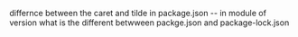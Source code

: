 differnce between  the caret and tilde in  package.json  -- in module of version
what is the different betwween packge.json and package-lock.json
 